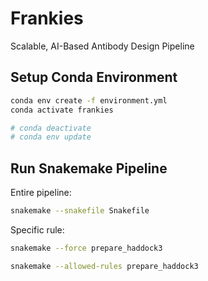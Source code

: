 # Frankies
Scalable, AI-Based Antibody Design Pipeline 




## Setup Conda Environment
```bash
conda env create -f environment.yml
conda activate frankies

# conda deactivate
# conda env update
```


## Run Snakemake Pipeline

Entire pipeline:
```bash
snakemake --snakefile Snakefile
```

Specific rule:
```bash
snakemake --force prepare_haddock3

snakemake --allowed-rules prepare_haddock3
```
